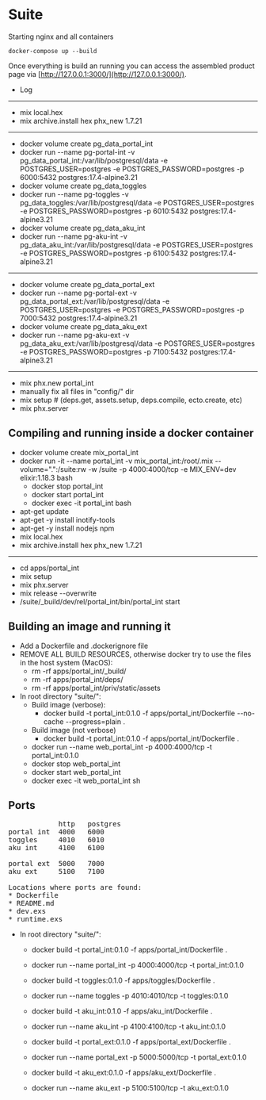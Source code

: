# Suite

Starting nginx and all containers

    docker-compose up --build

Once everything is build an running you can access the
assembled product page via
[http://127.0.0.1:3000/](http://127.0.0.1:3000/).

* Log
<hr/>

* mix local.hex
* mix archive.install hex phx_new 1.7.21
<hr/>

* docker volume create pg_data_portal_int
* docker run --name pg-portal-int -v pg_data_portal_int:/var/lib/postgresql/data -e POSTGRES_USER=postgres -e POSTGRES_PASSWORD=postgres -p 6000:5432 postgres:17.4-alpine3.21
* docker volume create pg_data_toggles
* docker run --name pg-toggles -v pg_data_toggles:/var/lib/postgresql/data -e POSTGRES_USER=postgres -e POSTGRES_PASSWORD=postgres -p 6010:5432 postgres:17.4-alpine3.21
* docker volume create pg_data_aku_int
* docker run --name pg-aku-int -v pg_data_aku_int:/var/lib/postgresql/data -e POSTGRES_USER=postgres -e POSTGRES_PASSWORD=postgres -p 6100:5432 postgres:17.4-alpine3.21
<hr/>

* docker volume create pg_data_portal_ext
* docker run --name pg-portal-ext -v pg_data_portal_ext:/var/lib/postgresql/data -e POSTGRES_USER=postgres -e POSTGRES_PASSWORD=postgres -p 7000:5432 postgres:17.4-alpine3.21
* docker volume create pg_data_aku_ext
* docker run --name pg-aku-ext -v pg_data_aku_ext:/var/lib/postgresql/data -e POSTGRES_USER=postgres -e POSTGRES_PASSWORD=postgres -p 7100:5432 postgres:17.4-alpine3.21
<hr/>

* mix phx.new portal_int
* manually fix all files in "config/" dir
* mix setup # (deps.get, assets.setup, deps.compile, ecto.create, etc)
* mix phx.server

## Compiling and running inside a docker container
* docker volume create mix_portal_int
* docker run -it --name portal_int -v mix_portal_int:/root/.mix --volume=".":/suite:rw -w /suite -p 4000:4000/tcp -e MIX_ENV=dev elixir:1.18.3 bash
  * docker stop portal_int
  * docker start portal_int
  * docker exec -it portal_int bash
* apt-get update
* apt-get -y install inotify-tools
* apt-get -y install nodejs npm
* mix local.hex
* mix archive.install hex phx_new 1.7.21
<hr/>

* cd apps/portal_int
* mix setup
* mix phx.server
* mix release --overwrite
* /suite/_build/dev/rel/portal_int/bin/portal_int start

## Building an image and running it
* Add a Dockerfile and .dockerignore file
* REMOVE ALL BUILD RESOURCES, otherwise docker try to use the files in the host system (MacOS):
  * rm -rf apps/portal_int/_build/
  * rm -rf apps/portal_int/deps/
  * rm -rf apps/portal_int/priv/static/assets
* In root directory "suite/":
  * Build image (verbose):
    * docker build -t portal_int:0.1.0 -f apps/portal_int/Dockerfile --no-cache --progress=plain .
  * Build image (not verbose)
    * docker build -t portal_int:0.1.0 -f apps/portal_int/Dockerfile .
  * docker run --name web_portal_int -p 4000:4000/tcp -t portal_int:0.1.0
  * docker stop web_portal_int
  * docker start web_portal_int
  * docker exec -it web_portal_int sh

## Ports
<pre>
            http   postgres
portal int  4000   6000
toggles     4010   6010
aku int     4100   6100

portal ext  5000   7000
aku ext     5100   7100

Locations where ports are found:
* Dockerfile
* README.md
* dev.exs
* runtime.exs
</pre>

* In root directory "suite/":
  * docker build -t portal_int:0.1.0 -f apps/portal_int/Dockerfile .
  * docker run --name portal_int -p 4000:4000/tcp -t portal_int:0.1.0
  * docker build -t toggles:0.1.0 -f apps/toggles/Dockerfile .
  * docker run --name toggles -p 4010:4010/tcp -t toggles:0.1.0
  * docker build -t aku_int:0.1.0 -f apps/aku_int/Dockerfile .
  * docker run --name aku_int -p 4100:4100/tcp -t aku_int:0.1.0

  * docker build -t portal_ext:0.1.0 -f apps/portal_ext/Dockerfile .
  * docker run --name portal_ext -p 5000:5000/tcp -t portal_ext:0.1.0
  * docker build -t aku_ext:0.1.0 -f apps/aku_ext/Dockerfile .
  * docker run --name aku_ext -p 5100:5100/tcp -t aku_ext:0.1.0
